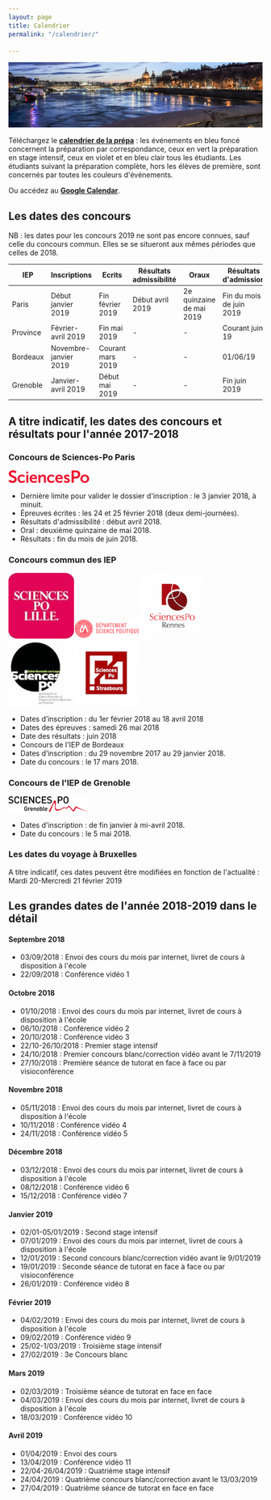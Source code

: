 ```yaml
---
layout: page
title: Calendrier
permalink: "/calendrier/"

---
```


![IEP Lyon](/images/bandeau-IEP/Lyon-SJP.jpg)

Téléchargez le **[calendrier de la prépa](/calendrier-prepa-sciences-po-2018-19-Saint-John-Perse.pdf)** : les événements en bleu foncé concernent la préparation par correspondance, ceux en vert la préparation en stage intensif, ceux en violet et en bleu clair tous les étudiants. Les étudiants suivant la préparation complète, hors les élèves de première, sont concernés par toutes les couleurs d'événements.

Ou accédez au **[Google Calendar](https://calendar.google.com/calendar/embed?src=foo14gvnkgd6la1ui0821ovrqc%40group.calendar.google.com&ctz=Europe%2FParis)**.

## Les dates des concours

NB : les dates pour les concours 2019 ne sont pas encore connues, sauf celle du concours commun. Elles se se situeront aux mêmes périodes que celles de 2018.

| IEP | Inscriptions | Ecrits | Résultats admissibilité | Oraux | Résultats d'admission |
| --- | --- | --- | --- | --- | --- |
| Paris | Début janvier 2019 | Fin février 2019 | Début avril 2019 | 2e quinzaine de mai 2019 | Fin du mois de juin 2019 |
| Province | Février-avril 2019 | Fin mai 2019 | - | - | Courant juin 19 |
| Bordeaux | Novembre-janvier 2019 | Courant mars 2019 | - | - | 01/06/19 |
| Grenoble | Janvier-avril 2019 | Début mai 2019 | - | - | Fin juin 2019 |

## A titre indicatif, les dates des concours et résultats pour l'année 2017-2018

### Concours de Sciences-Po Paris

![logo Sciences-Po Paris](/images/logo-iep/iep-Paris.png)

* Dernière limite pour valider le dossier d'inscription : le 3 janvier 2018, à minuit.
* Épreuves écrites : les 24 et 25 février 2018 (deux demi-journées).
* Résultats d'admissibilité : début avril 2018.
* Oral : deuxième quinzaine de mai 2018.
* Résultats : fin du mois de juin 2018.

### Concours commun des IEP

![logo IEP Lille](/images/logo-iep/iep-Lille.jpg)![logo IEP Montpellier](/images/logo-iep/iep-Montpellier.png)![logo IEP Rennes](/images/logo-iep/iep-Rennes.png)![logo IEP Saint-Germain-en-Laye](/images/logo-iep/iep-Saint-Germain-en-Laye.jpeg)![logo IEP Strasbourg](/images/logo-iep/iep-Strasbourg.png)

* Dates d’inscription : du 1er février 2018 au 18 avril 2018
* Dates des épreuves : samedi 26 mai 2018
* Date des résultats : juin 2018
* Concours de l'IEP de Bordeaux
* Dates d’inscription : du 29 novembre 2017 au 29 janvier 2018.
* Date du concours : le 17 mars 2018.

### Concours de l'IEP de Grenoble

![logo IEP Grenoble](/images/logo-iep/iep-Grenoble.png)

* Dates d'inscription : de fin janvier à mi-avril 2018.
* Date du concours : le 5 mai 2018.

### Les dates du voyage à Bruxelles

A titre indicatif, ces dates peuvent être modifiées en fonction de l'actualité : Mardi 20-Mercredi 21 février 2019

## Les grandes dates de l'année 2018-2019 dans le détail

#### Septembre 2018

* 03/09/2018 : Envoi des cours du mois par internet, livret de cours à disposition à l'école
* 22/09/2018 : Conférence vidéo 1

#### Octobre 2018

* 01/10/2018 : Envoi des cours du mois par internet, livret de cours à disposition à l'école
* 06/10/2018 : Conférence vidéo 2
* 20/10/2018 : Conférence vidéo 3
* 22/10-26/10/2018 : Premier stage intensif
* 24/10/2018 : Premier concours blanc/correction vidéo avant le 7/11/2019
* 27/10/2018 : Première séance de tutorat en face à face ou par visioconférence

#### Novembre 2018

* 05/11/2018 : Envoi des cours du mois par internet, livret de cours à disposition à l'école
* 10/11/2018 : Conférence vidéo 4
* 24/11/2018 : Conférence vidéo 5

#### Décembre 2018

* 03/12/2018 : Envoi des cours du mois par internet, livret de cours à disposition à l'école
* 08/12/2018 : Conférence vidéo 6
* 15/12/2018 : Conférence vidéo 7

#### Janvier 2019

* 02/01-05/01/2019 : Second stage intensif
* 07/01/2019 : Envoi des cours du mois par internet, livret de cours à disposition à l'école
* 12/01/2019 : Second concours blanc/correction vidéo avant le 9/01/2019
* 19/01/2019 : Seconde séance de tutorat en face à face ou par visioconférence
* 26/01/2019 : Conférence vidéo 8

#### Février 2019

* 04/02/2019 : Envoi des cours du mois par internet, livret de cours à disposition à l'école
* 09/02/2019 : Conférence vidéo 9
* 25/02-1/03/2019 : Troisième stage intensif
* 27/02/2019 : 3e Concours blanc

#### Mars 2019

* 02/03/2019 : Troisième séance de tutorat en face en face
* 04/03/2019 : Envoi des cours du mois par internet, livret de cours à disposition à l'école
* 18/03/2019 : Conférence vidéo 10

#### Avril 2019

* 01/04/2019 : Envoi des cours
* 13/04/2019 : Conférence vidéo 11
* 22/04-26/04/2019 : Quatrième stage intensif
* 24/04/2019 : Quatrième concours blanc/correction avant le 13/03/2019
* 27/04/2019 : Quatrième séance de tutorat en face en face